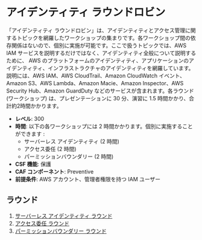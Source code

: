 # アイデンティティ ラウンドロビン

「アイデンティティ ラウンドロビン」は、アイデンティティとアクセス管理に関するトピックを網羅したワークショップの集まりです。各ワークショップ間の依存関係はないので、個別に実施が可能です。ここで扱うトピックでは、AWS IAM サービスを説明するだけではなく、アイデンティティ全般について説明するために、 AWS のプラットフォームのアイデンティティ、アプリケーションのアイデンティティ、インフラストラクチャのアイデンティティを網羅しています。説明には、AWS IAM、AWS CloudTrail、Amazon CloudWatch イベント、Amazon S3、AWS Lambda、Amazon Macie、Amazon Inspector、AWS Security Hub、Amazon GuardDuty などのサービスが含まれます。各ラウンド (ワークショップ) は、プレゼンテーションに 30 分、演習に 1.5 時間かかり、合計約2時間かかります。

* **レベル**: 300
* **時間**: 以下の各ワークショップには 2 時間かかります。個別に実施することができます :
	* サーバーレス アイデンティティ  (2 時間)
	* アクセス委任 (2 時間)
	* パーミッションバウンダリー (2 時間)
* **CSF 機能**: 保護
* **CAF コンポーネント**: Preventive
* **前提条件**: AWS アカウント、管理者権限を持つ IAM ユーザー

## ラウンド
1. [サーバーレス アイデンティティ ラウンド](./serverless/index.md)
2. [アクセス委任 ラウンド](./delegation/index.md)
3.  [パーミッションバウンダリー ラウンド](./permission-boundaries/index.md) 
